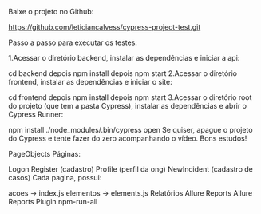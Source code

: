 Baixe o projeto no Github:

https://github.com/leticiancalvess/cypress-project-test.git

Passo a passo para executar os testes:

1.Acessar o diretório backend, instalar as dependências e iniciar a api:

cd backend
depois npm install
depois npm start
2.Acessar o diretório frontend, instalar as dependências e iniciar o site:

cd frontend
depois npm install
depois npm start
3.Acessar o diretório root do projeto (que tem a pasta Cypress), instalar as dependências e abrir o Cypress Runner:

npm install
./node_modules/.bin/cypress open
Se quiser, apague o projeto do Cypress e tente fazer do zero acompanhando o vídeo. Bons estudos!

PageObjects
Páginas:

Logon
Register (cadastro)
Profile (perfil da ong)
NewIncident (cadastro de casos)
Cada pagina, possui:

acoes -> index.js
elementos -> elements.js
Relatórios
Allure Reports
Allure Reports Plugin
npm-run-all
